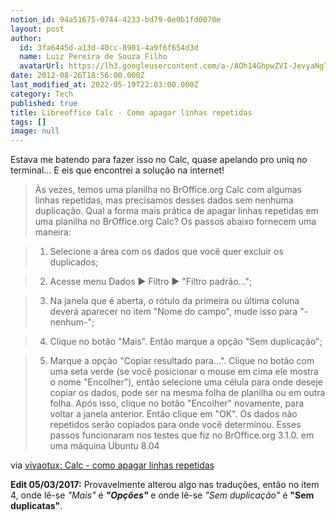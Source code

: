 ```yaml
---
notion_id: 94a51675-0744-4233-bd79-0e0b1fd0070e
layout: post
author:
  id: 3fa6445d-a13d-40cc-8901-4a9f6f654d3d
  name: Luiz Pereira de Souza Filho
  avatarUrl: https://lh3.googleusercontent.com/a-/AOh14GhpwZVI-JevyaNgTdlrOT6YN20cI6V9Kxtq38Ij8AQ=s100
date: 2012-08-26T18:56:00.000Z
last_modified_at: 2022-05-19T22:03:00.000Z
category: Tech
published: true
title: Libreoffice Calc - Como apagar linhas repetidas
tags: []
image: null
---
```


Estava me batendo para fazer isso no Calc, quase apelando pro uniq no terminal... E eis que encontrei a solução na internet!

> Às vezes, temos uma planilha no BrOffice.org Calc com algumas linhas repetidas, mas precisamos desses dados sem nenhuma duplicação. Qual a forma mais prática de apagar linhas repetidas em uma planilha no BrOffice.org Calc? Os passos abaixo fornecem uma maneira:

>

>   1. Selecione a área com os dados que você quer excluir os duplicados;

>   2. Acesse menu Dados ▶ Filtro ▶ "Filtro padrão...";

>   3. Na janela que é aberta, o rótulo da primeira ou última coluna deverá aparecer no item "Nome do campo", mude isso para "-nenhum-";

>   4. Clique no botão "Mais". Então marque a opção "Sem duplicação";

>   5. Marque a opção "Copiar resultado para...". Clique no botão com uma seta verde (se você posicionar o mouse em cima ele mostra o nome "Encolher"), então selecione uma célula para onde deseje copiar os dados, pode ser na mesma folha de planilha ou em outra folha. Após isso, clique no botão "Encolher" novamente, para voltar a janela anterior. Então clique em "OK". Os dados não repetidos serão copiados para onde você determinou. Esses passos funcionaram nos testes que fiz no BrOffice.org 3.1.0. em uma máquina Ubuntu 8.04

via [vivaotux: Calc - como apagar linhas repetidas](http://vivaotux.blogspot.com.br/2010/04/calc-como-apagar-linhas-repetidas.html)

**Edit 05/03/2017:** Provavelmente alterou algo nas traduções, então no item 4, onde lê-se _"Mais"_ é _**"Opções"**_ e onde lê-se _"Sem duplicação"_ é **"Sem duplicatas"**.

